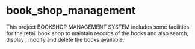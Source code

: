 # book_shop_management
This project BOOKSHOP MANAGEMENT SYSTEM includes some facilities for the retail book shop to maintain records of the books and also search, display , modify and delete the books available.

